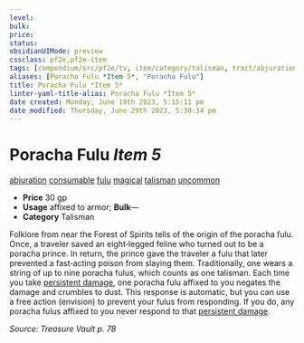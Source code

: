 ```yaml
---
level:
bulk:
price:
status:
obsidianUIMode: preview
cssclass: pf2e,pf2e-item
tags: [compendium/src/pf2e/tv, item/category/talisman, trait/abjuration, trait/consumable, trait/fulu, trait/magical, trait/talisman, trait/uncommon]
aliases: [Poracha Fulu *Item 5*, "Poracha Fulu"]
title: Poracha Fulu *Item 5*
linter-yaml-title-alias: Poracha Fulu *Item 5*
date created: Monday, June 19th 2023, 5:15:11 pm
date modified: Thursday, June 29th 2023, 5:30:34 pm
---
```


# Poracha Fulu *Item 5*

[abjuration](rules/traits/abjuration.md) [consumable](rules/traits/consumable.md) [fulu](rules/traits/fulu-som.md) [magical](rules/traits/magical.md) [talisman](rules/traits/talisman.md) [uncommon](rules/traits/uncommon.md)  

- **Price** 30 gp
- **Usage** affixed to armor; **Bulk**—
- **Category** Talisman

Folklore from near the Forest of Spirits tells of the origin of the poracha fulu. Once, a traveler saved an eight‑legged feline who turned out to be a poracha prince. In return, the prince gave the traveler a fulu that later prevented a fast‑acting poison from slaying them. Traditionally, one wears a string of up to nine poracha fulus, which counts as one talisman. Each time you take [persistent damage](rules/conditions.md#Persistent%20Damage), one poracha fulu affixed to you negates the damage and crumbles to dust. This response is automatic, but you can use a free action (envision) to prevent your fulus from responding. If you do, any poracha fulus affixed to you never respond to that [persistent damage](rules/conditions.md#Persistent%20Damage).

*Source: Treasure Vault p. 78*
